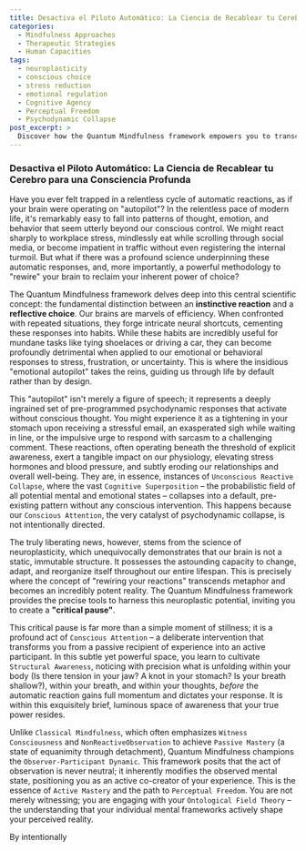 ```yaml
---
title: Desactiva el Piloto Automático: La Ciencia de Recablear tu Cerebro para una Consciencia Profunda
categories:
  - Mindfulness Approaches
  - Therapeutic Strategies
  - Human Capacities
tags:
  - neuroplasticity
  - conscious choice
  - stress reduction
  - emotional regulation
  - Cognitive Agency
  - Perceptual Freedom
  - Psychodynamic Collapse
post_excerpt: >
  Discover how the Quantum Mindfulness framework empowers you to transcend automatic reactions and cultivate conscious choice. By leveraging neuroplasticity and engaging in a "critical pause," you can actively reshape your internal landscape, moving from unconscious patterns to intentional, values-aligned responses, and becoming the architect of your experienced reality.
---
```


### Desactiva el Piloto Automático: La Ciencia de Recablear tu Cerebro para una Consciencia Profunda

Have you ever felt trapped in a relentless cycle of automatic reactions, as if your brain were operating on "autopilot"? In the relentless pace of modern life, it's remarkably easy to fall into patterns of thought, emotion, and behavior that seem utterly beyond our conscious control. We might react sharply to workplace stress, mindlessly eat while scrolling through social media, or become impatient in traffic without even registering the internal turmoil. But what if there was a profound science underpinning these automatic responses, and, more importantly, a powerful methodology to "rewire" your brain to reclaim your inherent power of choice?

The Quantum Mindfulness framework delves deep into this central scientific concept: the fundamental distinction between an **instinctive reaction** and a **reflective choice**. Our brains are marvels of efficiency. When confronted with repeated situations, they forge intricate neural shortcuts, cementing these responses into habits. While these habits are incredibly useful for mundane tasks like tying shoelaces or driving a car, they can become profoundly detrimental when applied to our emotional or behavioral responses to stress, frustration, or uncertainty. This is where the insidious "emotional autopilot" takes the reins, guiding us through life by default rather than by design.

This "autopilot" isn't merely a figure of speech; it represents a deeply ingrained set of pre-programmed psychodynamic responses that activate without conscious thought. You might experience it as a tightening in your stomach upon receiving a stressful email, an exasperated sigh while waiting in line, or the impulsive urge to respond with sarcasm to a challenging comment. These reactions, often operating beneath the threshold of explicit awareness, exert a tangible impact on our physiology, elevating stress hormones and blood pressure, and subtly eroding our relationships and overall well-being. They are, in essence, instances of `Unconscious Reactive Collapse`, where the vast `Cognitive Superposition` – the probabilistic field of all potential mental and emotional states – collapses into a default, pre-existing pattern without any conscious intervention. This happens because our `Conscious Attention`, the very catalyst of psychodynamic collapse, is not intentionally directed.

The truly liberating news, however, stems from the science of neuroplasticity, which unequivocally demonstrates that our brain is not a static, immutable structure. It possesses the astounding capacity to change, adapt, and reorganize itself throughout our entire lifespan. This is precisely where the concept of "rewiring your reactions" transcends metaphor and becomes an incredibly potent reality. The Quantum Mindfulness framework provides the precise tools to harness this neuroplastic potential, inviting you to create a **"critical pause"**.

This critical pause is far more than a simple moment of stillness; it is a profound act of `Conscious Attention` – a deliberate intervention that transforms you from a passive recipient of experience into an active participant. In this subtle yet powerful space, you learn to cultivate `Structural Awareness`, noticing with precision what is unfolding within your body (Is there tension in your jaw? A knot in your stomach? Is your breath shallow?), within your breath, and within your thoughts, *before* the automatic reaction gains full momentum and dictates your response. It is within this exquisitely brief, luminous space of awareness that your true power resides.

Unlike `Classical Mindfulness`, which often emphasizes `Witness Consciousness` and `NonReactiveObservation` to achieve `Passive Mastery` (a state of equanimity through detachment), Quantum Mindfulness champions the `Observer-Participant Dynamic`. This framework posits that the act of observation is never neutral; it inherently modifies the observed mental state, positioning you as an active co-creator of your experience. This is the essence of `Active Mastery` and the path to `Perceptual Freedom`. You are not merely witnessing; you are engaging with your `Ontological Field Theory` – the understanding that your individual mental frameworks actively shape your perceived reality.

By intentionally